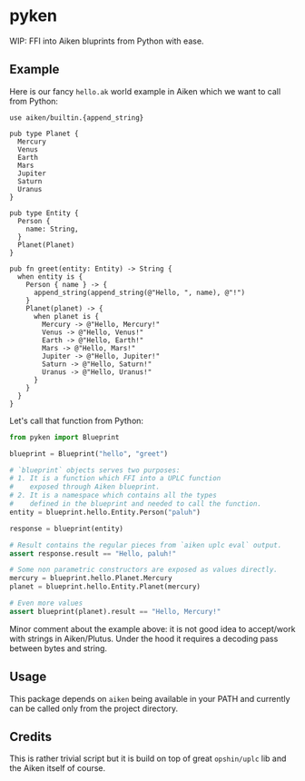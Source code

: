# pyken

WIP: FFI into Aiken bluprints from Python with ease.

## Example

Here is our fancy `hello.ak` world example in Aiken which we want to call from
Python:

```aiken
use aiken/builtin.{append_string}

pub type Planet {
  Mercury
  Venus
  Earth
  Mars
  Jupiter
  Saturn
  Uranus
}

pub type Entity {
  Person {
    name: String,
  }
  Planet(Planet)
}

pub fn greet(entity: Entity) -> String {
  when entity is {
    Person { name } -> {
      append_string(append_string(@"Hello, ", name), @"!")
    }
    Planet(planet) -> {
      when planet is {
        Mercury -> @"Hello, Mercury!"
        Venus -> @"Hello, Venus!"
        Earth -> @"Hello, Earth!"
        Mars -> @"Hello, Mars!"
        Jupiter -> @"Hello, Jupiter!"
        Saturn -> @"Hello, Saturn!"
        Uranus -> @"Hello, Uranus!"
      }
    }
  }
}
```

Let's call that function from Python:

```python
from pyken import Blueprint

blueprint = Blueprint("hello", "greet")

# `blueprint` objects serves two purposes:
# 1. It is a function which FFI into a UPLC function
#    exposed through Aiken blueprint.
# 2. It is a namespace which contains all the types
#    defined in the blueprint and needed to call the function.
entity = blueprint.hello.Entity.Person("paluh")

response = blueprint(entity)

# Result contains the regular pieces from `aiken uplc eval` output.
assert response.result == "Hello, paluh!"

# Some non parametric constructors are exposed as values directly.
mercury = blueprint.hello.Planet.Mercury
planet = blueprint.hello.Entity.Planet(mercury)

# Even more values
assert blueprint(planet).result == "Hello, Mercury!"
```

Minor comment about the example above: it is not good idea to accept/work with
strings in Aiken/Plutus. Under the hood it requires a decoding pass between
bytes and string.

## Usage

This package depends on `aiken` being available in your PATH and currently can
be called only from the project directory.

## Credits

This is rather trivial script but it is build on top of great `opshin/uplc` lib
and the Aiken itself of course.
